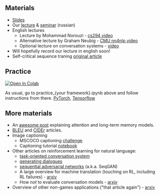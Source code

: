 ## Materials
* [Slides](https://yadi.sk/i/2oUkKL8m3UFFe8)
* Our [lecture](https://yadi.sk/i/hmjUfKht3UNCSq) & [seminar](https://yadi.sk/i/dTkWTFNj3UNCTv) (russian)
* English lectures
  * Lecture by Mohammad Norouzi - [cs294 video](https://www.youtube.com/watch?v=fZNyHoXgV7M&index=24&list=PLkFD6_40KJIwTmSbCv9OVJB3YaO4sFwkX)
  * Alternative lecture by Graham Neubig - [CMU nn4nlp video](https://www.youtube.com/watch?v=isxzsAelQX0)
  * Optional lecture on conversation systems - [video](https://www.youtube.com/watch?v=2tKNpzUvDc4	)
* Will hopefully record our lecture in english soon!
* Self-critical sequence traning [original article](https://arxiv.org/abs/1612.00563)

## Practice

[![Open In Colab](https://colab.research.google.com/assets/colab-badge.svg)](https://colab.research.google.com/github/Pandnak/Practical_RL/blob/master/week07_seq2seq/practice_torch.ipynb)


As usual, go to practice_{your framework}.ipynb above and follow instructions from there. [PyTorch](./practice_torch.ipynb), [Tensorflow](./practice_tf.ipynb)

## More materials
* An [awesome post](http://distill.pub/2016/augmented-rnns/) explaining attention and long-term memory models.
* [BLEU](http://www.aclweb.org/anthology/P02-1040.pdf) and [CIDEr](https://arxiv.org/pdf/1411.5726.pdf) articles.
* Image captioning
  * MSCOCO captioning [challenge](https://cocodataset.org/#captions-2015)
  * Captioning tutorial [notebook](https://github.com/yandexdataschool/Practical_DL/tree/980121c7b3147ed28a7c1360df5038d3432b8cc3/week07_seq2seq)
* Other articles on reinforcement learning for natural language:
  * [task-oriented conversation system](https://arxiv.org/abs/1703.07055)
  * [generating dialogues](https://arxiv.org/abs/1606.01541)
  * [sequential adversarial networks](https://arxiv.org/abs/1609.05473) (a.k.a. SeqGAN)
  * A large overview for machine translation (touching on RL, including RL failures) - [arxiv](https://arxiv.org/abs/1609.08144)
  * How _not_ to evaluate conversation models - [arxiv](https://arxiv.org/abs/1603.08023)
* Overview of other non-games applications ("that article again") - [arxiv](https://arxiv.org/abs/1701.07274)

